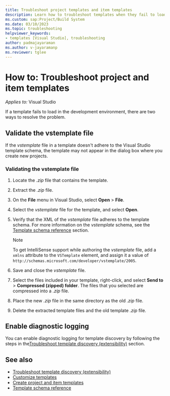 ```yaml
---
title: Troubleshoot project templates and item templates
description: Learn how to troubleshoot templates when they fail to load in the development environment.
ms.custom: sap:Project/Build System
ms.date: 03/10/2023
ms.topic: troubleshooting
helpviewer_keywords:
- templates [Visual Studio], troubleshooting
author: padmajayaraman
ms.author: v-jayaramanp
ms.reviewer: tglee
---
```

# How to: Troubleshoot project and item templates

 _Applies to:_&nbsp;Visual Studio

If a template fails to load in the development environment, there are two ways to resolve the problem.

## Validate the vstemplate file

If the _vstemplate_ file in a template doesn't adhere to the Visual Studio template schema, the template may not appear in the dialog box where you create new projects.

### Validating the vstemplate file

1. Locate the _.zip_ file that contains the template.

1. Extract the _.zip_ file.

1. On the **File** menu in Visual Studio, select **Open** > **File**.

1. Select the _vstemplate_ file for the template, and select **Open**.

1. Verify that the XML of the _vstemplate_ file adheres to the template schema.
   For more information on the _vstemplate_ schema, see the [Template schema reference](../extensibility/visual-studio-template-schema-reference.md) section.

    > [!NOTE]
    > To get IntelliSense support while authoring the _vstemplate_ file, add a `xmlns` attribute to the `VSTemplate` element, and assign it a value of `http://schemas.microsoft.com/developer/vstemplate/2005`.

1. Save and close the _vstemplate_ file.

1. Select the files included in your template, right-click, and select **Send to** > **Compressed (zipped) folder**.
   The files that you selected are compressed into a _.zip_ file.

1. Place the new _.zip_ file in the same directory as the old *.zip* file.

1. Delete the extracted template files and the old template *.zip* file.

## Enable diagnostic logging

You can enable diagnostic logging for template discovery by following the steps in the[Troubleshoot template discovery (extensibility)](../extensibility/troubleshooting-template-discovery.md) section.

## See also

- [Troubleshoot template discovery (extensibility)](/visualstudio/extensibility/troubleshooting-template-discovery)
- [Customize templates](../ide/customizing-project-and-item-templates.md)
- [Create project and item templates](../ide/creating-project-and-item-templates.md)
- [Template schema reference](../extensibility/visual-studio-template-schema-reference.md)
